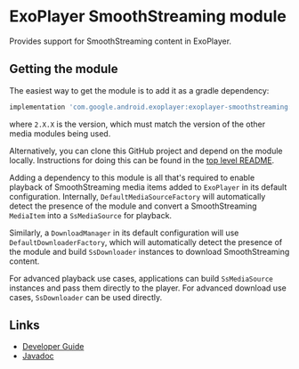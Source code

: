 # ExoPlayer SmoothStreaming module

Provides support for SmoothStreaming content in ExoPlayer.

## Getting the module

The easiest way to get the module is to add it as a gradle dependency:

```gradle
implementation 'com.google.android.exoplayer:exoplayer-smoothstreaming:2.X.X'
```

where `2.X.X` is the version, which must match the version of the other media
modules being used.

Alternatively, you can clone this GitHub project and depend on the module
locally. Instructions for doing this can be found in the [top level README][].

[top level README]: https://github.com/google/ExoPlayer/blob/release-v2/README.md

Adding a dependency to this module is all that's required to enable playback of
SmoothStreaming media items added to `ExoPlayer` in its default configuration.
Internally, `DefaultMediaSourceFactory` will automatically detect the presence
of the module and convert a SmoothStreaming `MediaItem` into a `SsMediaSource`
for playback.

Similarly, a `DownloadManager` in its default configuration will use
`DefaultDownloaderFactory`, which will automatically detect the presence of
the module and build `SsDownloader` instances to download SmoothStreaming
content.

For advanced playback use cases, applications can build `SsMediaSource`
instances and pass them directly to the player. For advanced download use cases,
`SsDownloader` can be used directly.

## Links

* [Developer Guide][]
* [Javadoc][]

[Developer Guide]: https://exoplayer.dev/smoothstreaming.html
[Javadoc]: https://exoplayer.dev/doc/reference/index.html

